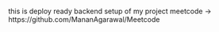 <br>
this is deploy ready backend setup of my project meetcode -> https://github.com/MananAgarawal/Meetcode
